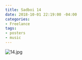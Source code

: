 ```yaml
---
title: Sadboi 14
date: 2018-10-01 22:19:00 -04:00
categories:
- Freelance
tags:
- posters
- music
---
```


![14.jpg](/uploads/14.jpg)